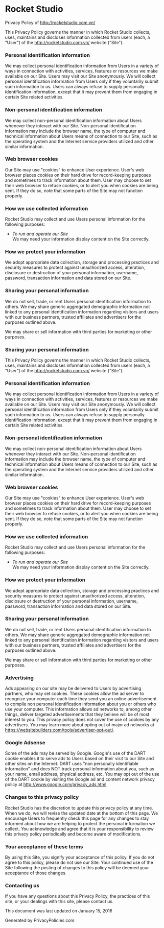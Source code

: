 #  Rocket Studio

Privacy Policy of http://rocketstudio.com.vn/

This Privacy Policy governs the manner in which Rocket Studio collects, uses,
maintains and discloses information collected from users (each, a "User") of
the http://rocketstudio.com.vn/ website ("Site").

### Personal identification information

We may collect personal identification information from Users in a variety of
ways in connection with activities, services, features or resources we make
available on our Site. Users may visit our Site anonymously. We will collect
personal identification information from Users only if they voluntarily submit
such information to us. Users can always refuse to supply personally
identification information, except that it may prevent them from engaging in
certain Site related activities.

### Non-personal identification information

We may collect non-personal identification information about Users whenever
they interact with our Site. Non-personal identification information may
include the browser name, the type of computer and technical information about
Users means of connection to our Site, such as the operating system and the
Internet service providers utilized and other similar information.

### Web browser cookies

Our Site may use "cookies" to enhance User experience. User's web browser
places cookies on their hard drive for record-keeping purposes and sometimes
to track information about them. User may choose to set their web browser to
refuse cookies, or to alert you when cookies are being sent. If they do so,
note that some parts of the Site may not function properly.

### How we use collected information

Rocket Studio may collect and use Users personal information for the following
purposes:

  * _To run and operate our Site_  
We may need your information display content on the Site correctly.

### How we protect your information

We adopt appropriate data collection, storage and processing practices and
security measures to protect against unauthorized access, alteration,
disclosure or destruction of your personal information, username, password,
transaction information and data stored on our Site.

### Sharing your personal information

We do not sell, trade, or rent Users personal identification information to
others. We may share generic aggregated demographic information not linked to
any personal identification information regarding visitors and users with our
business partners, trusted affiliates and advertisers for the purposes
outlined above.

We may share or sell information with third parties for marketing or other
purposes.

### Sharing your personal information

This Privacy Policy governs the manner in which Rocket Studio collects, uses,
maintains and discloses information collected from users (each, a "User") of
the http://rocketstudio.com.vn/ website ("Site").

### Personal identification information

We may collect personal identification information from Users in a variety of
ways in connection with activities, services, features or resources we make
available on our Site. Users may visit our Site anonymously. We will collect
personal identification information from Users only if they voluntarily submit
such information to us. Users can always refuse to supply personally
identification information, except that it may prevent them from engaging in
certain Site related activities.

### Non-personal identification information

We may collect non-personal identification information about Users whenever
they interact with our Site. Non-personal identification information may
include the browser name, the type of computer and technical information about
Users means of connection to our Site, such as the operating system and the
Internet service providers utilized and other similar information.

### Web browser cookies

Our Site may use "cookies" to enhance User experience. User's web browser
places cookies on their hard drive for record-keeping purposes and sometimes
to track information about them. User may choose to set their web browser to
refuse cookies, or to alert you when cookies are being sent. If they do so,
note that some parts of the Site may not function properly.

### How we use collected information

Rocket Studio may collect and use Users personal information for the following
purposes:

  * _To run and operate our Site_  
We may need your information display content on the Site correctly.

### How we protect your information

We adopt appropriate data collection, storage and processing practices and
security measures to protect against unauthorized access, alteration,
disclosure or destruction of your personal information, username, password,
transaction information and data stored on our Site.

### Sharing your personal information

We do not sell, trade, or rent Users personal identification information to
others. We may share generic aggregated demographic information not linked to
any personal identification information regarding visitors and users with our
business partners, trusted affiliates and advertisers for the purposes
outlined above.

We may share or sell information with third parties for marketing or other
purposes.

### Advertising

Ads appearing on our site may be delivered to Users by advertising partners,
who may set cookies. These cookies allow the ad server to recognize your
computer each time they send you an online advertisement to compile non
personal identification information about you or others who use your computer.
This information allows ad networks to, among other things, deliver targeted
advertisements that they believe will be of most interest to you. This privacy
policy does not cover the use of cookies by any advertisers. You may learn
more about opting out of major ad networks at
https://websitebuilders.com/tools/advertiser-opt-out/.

### Google Adsense

Some of the ads may be served by Google. Google's use of the DART cookie
enables it to serve ads to Users based on their visit to our Site and other
sites on the Internet. DART uses "non personally identifiable information" and
does NOT track personal information about you, such as your name, email
address, physical address, etc. You may opt out of the use of the DART cookie
by visiting the Google ad and content network privacy policy at
http://www.google.com/privacy_ads.html

### Changes to this privacy policy

Rocket Studio has the discretion to update this privacy policy at any time.
When we do, we will revise the updated date at the bottom of this page. We
encourage Users to frequently check this page for any changes to stay informed
about how we are helping to protect the personal information we collect. You
acknowledge and agree that it is your responsibility to review this privacy
policy periodically and become aware of modifications.

### Your acceptance of these terms

By using this Site, you signify your acceptance of this policy. If you do not
agree to this policy, please do not use our Site. Your continued use of the
Site following the posting of changes to this policy will be deemed your
acceptance of those changes.

### Contacting us

If you have any questions about this Privacy Policy, the practices of this
site, or your dealings with this site, please contact us.

This document was last updated on January 15, 2016

Generated by PrivacyPolicies.com

